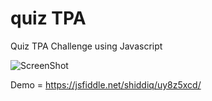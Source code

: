 # quiz TPA
Quiz TPA Challenge using Javascript

![ScreenShot](https://raw.github.com/{shiddiqeuy}/{quizTPA}/{master}/{quiz.jpg})


Demo = https://jsfiddle.net/shiddiq/uy8z5xcd/
